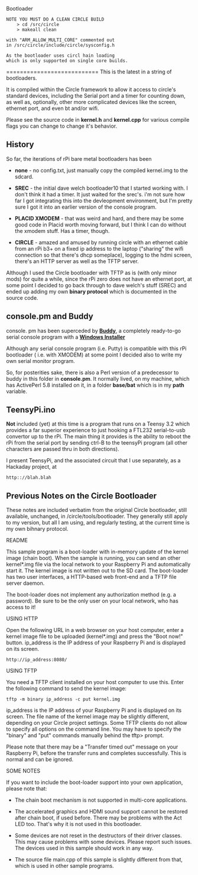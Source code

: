 Bootloader

	NOTE YOU MUST DO A CLEAN CIRCLE BUILD
		> cd /src/circle
		> makeall clean

	with "ARM_ALLOW_MULTI_CORE" commented out
	in /src/circle/include/circle/sysconfig.h

	As the bootloader uses circl hain loading
	which is only supported on single core builds.

===========================
This is the latest in a string of bootloaders.

It is compiled within the Circle framework to allow it access to
circle's standard devices, including the Serial port and a timer for
counting down, as well as, optionally, other more complicated devices
like the screen, ethernet port, and even bt and/or wifi.

Please see the source code in **kernel.h** and **kernel.cpp**
for various compile flags you can change to change it's behavior.

History
-------

So far, the iterations of rPi bare metal bootloaders has been

* **none** - no config.txt, just manually copy the compiled kernel.img to the sdcard.

* **SREC** - the initial dave welch bootloader10 that I started working with.
I don't think it had a timer.  It just waited for the srec's. i'm not sure how far I got
integrating this into the devleopment environment, but I'm pretty sure I got it into an
earlier version of the console program.

* **PLACID XMODEM** - that was weird and hard, and there may be some good code in Placid
worth moving forward, but I think I can do without the xmodem stuff. Has a timer, though.

* **CIRCLE** - amazed and amused by running circle with an ethernet cable from an rPi b3+
on a fixed ip address to the laptop ("sharing" the wifi connection so that there's dhcp
someplace), logging to the hdmi screen, there's an HTTP server as well as the TFTP server.

Although I used the Circle bootloader with TFTP as is (with only minor mods) for quite a
while, since the rPi zero does not have an ethernet port, at some point I decided to go
back through to dave welch's stuff (SREC) and ended up adding my own **binary protocol**
which is documented in the source code.


console&#46;pm and Buddy
----------

console&#46; pm has been superceded by [**Buddy**](https://github.com/phorton1/base-apps-buddy),
a completely ready-to-go serial console program with a
[**Windows Installer**](https://github.com/phorton1/base-apps-buddy/tree/master/releases)

Although any serial console program (i.e. Putty) is compatible with this rPi bootloader (
i.e. with XMODEM) at some point I decided also to write my own serial monitor program.

So, for posterities sake, there is also a Perl version of a predecessor
to buddy in this folder in **console&#46;pm**. It normally lived, on my machine,
which has ActivePerl 5.8 installed on it, in a folder **base/bat** which is in
my **path** variable.





TeensyPi.ino
------------

**Not** included (yet) at this time is a program that runs on a Teensy 3.2 which provides a
far superior experience to just hooking a FTL232 serial-to-usb convertor up to the rPi.
The main thing it provides is the ability to reboot the rPi from the serial port by
sending ctrl-B to the teensyPi program (all other characters are passed thru in both directions).

I present TeensyPi, and the associated circuit that I use separately, as a Hackaday project, at

    http:://blah.blah


Previous Notes on the Circle Bootloader
---------------------------------------

These notes are included verbatim from the original Circle bootloader, still available,
unchanged, in /circle/tools/bootloader.  They generally still apply to my version,
but all I am using, and regularly
testing, at the current time is my own bihnary protocol.


README

This sample program is a boot-loader with in-memory update of the kernel image
(chain boot). When the sample is running, you can send an other kernel*.img
file via the local network to your Raspberry Pi and automatically start it. The
kernel image is not written out to the SD card. The boot-loader has two user
interfaces, a HTTP-based web front-end and a TFTP file server daemon.

The boot-loader does not implement any authorization method (e.g. a password).
Be sure to be the only user on your local network, who has access to it!


USING HTTP

Open the following URL in a web browser on your host computer, enter a kernel
image file to be uploaded (kernel*.img) and press the "Boot now!" button.
ip_address is the IP address of your Raspberry Pi and is displayed on its
screen.

	http://ip_address:8080/


USING TFTP

You need a TFTP client installed on your host computer to use this. Enter the
following command to send the kernel image:

	tftp -m binary ip_address -c put kernel.img

ip_address is the IP address of your Raspberry Pi and is displayed on its
screen. The file name of the kernel image may be slightly different, depending
on your Circle project settings. Some TFTP clients do not allow to specify all
options on the command line. You may have to specify the "binary" and "put"
commands manually behind the tftp> prompt.

Please note that there may be a "Transfer timed out" message on your Raspberry
Pi, before the transfer runs and completes successfully. This is normal and can
be ignored.


SOME NOTES

If you want to include the boot-loader support into your own application, please
note that:

* The chain boot mechanism is not supported in multi-core applications.

* The accelerated graphics and HDMI sound support cannot be restored after
  chain boot, if used before. There may be problems with the Act LED too.
  That's why it is not used in this bootloader.

* Some devices are not reset in the destructors of their driver classes.
  This may cause problems with some devices. Please report such issues.
  The devices used in this sample should work in any way.

* The source file main.cpp of this sample is slightly different from that,
  which is used in other sample programs.
